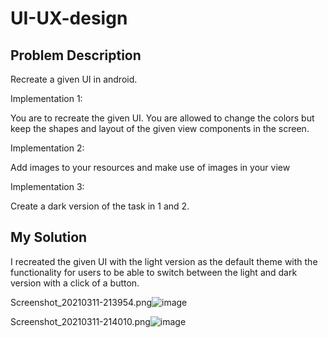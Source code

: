 # UI-UX-design

## Problem Description

Recreate a given UI in android.

Implementation 1:

You are to recreate the given UI. You are allowed to change the colors but keep the shapes and layout of the given view components in the screen.

Implementation 2:

Add images to your resources and make use of images in your view

Implementation 3:

Create a dark version of the task in 1 and 2.

## My Solution

I recreated the given UI with the light version as the default theme with the functionality for users to be able to switch between the light and dark version with a click of a button. 

Screenshot_20210311-213954.png![image](https://user-images.githubusercontent.com/60139290/110863563-28d0be80-82c1-11eb-898c-6a27993e1f50.png)

Screenshot_20210311-214010.png![image](https://user-images.githubusercontent.com/60139290/110863590-30906300-82c1-11eb-89c7-1483b1eaa078.png)
